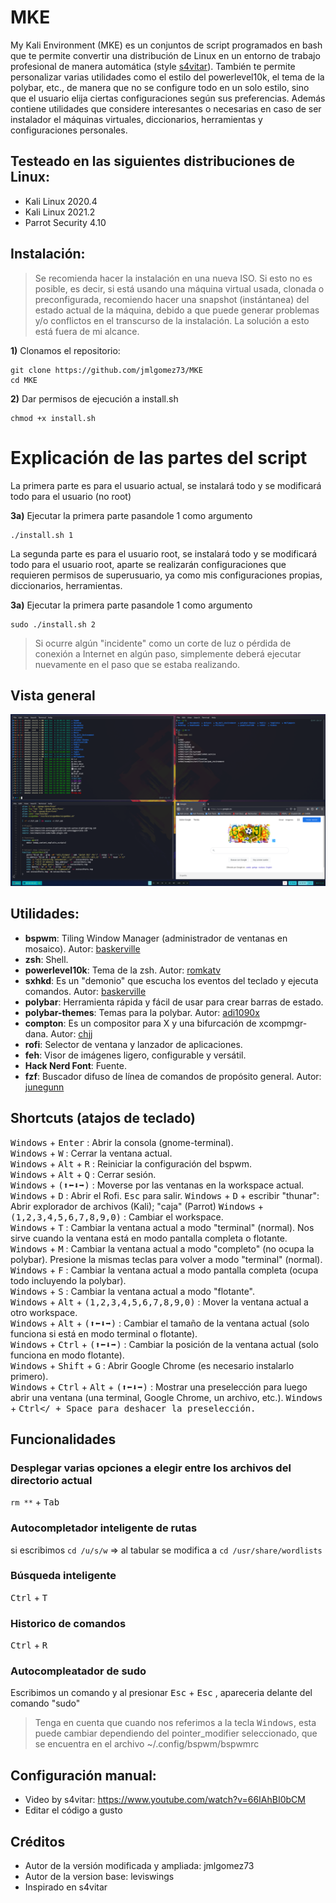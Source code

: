 # MKE
My Kali Environment (MKE) es un conjuntos de script programados en bash que te permite convertir una distribución de Linux en un entorno de trabajo profesional de manera automática (style [s4vitar](https://youtu.be/66IAhBI0bCM)). También te permite personalizar varias utilidades como el estilo del powerlevel10k, el tema de la polybar, etc., de manera que no se configure todo en un solo estilo, sino que el usuario elija ciertas configuraciones según sus preferencias. Además contiene utilidades que considere interesantes o necesarias en caso de ser instalador el máquinas virtuales, diccionarios, herramientas y configuraciones personales.

## Testeado en las siguientes distribuciones de Linux:
- Kali Linux 2020.4
- Kali Linux 2021.2
- Parrot Security 4.10

## Instalación:
> Se recomienda hacer la instalación en una nueva ISO. Si esto no es posible, es decir, si está usando una máquina virtual usada, clonada o preconfigurada, recomiendo hacer una snapshot (instántanea) del estado actual de la máquina, debido a que puede generar problemas y/o conflictos en el transcurso de la instalación. La solución a esto está fuera de mi alcance.

**1)** Clonamos el repositorio:
```
git clone https://github.com/jmlgomez73/MKE
cd MKE
```
**2)** Dar permisos de ejecución a install.sh

```
chmod +x install.sh
```

# Explicación de las partes del script

La primera parte es para el usuario actual, se instalará todo y se modificará todo para el usuario (no root)

**3a)** Ejecutar la primera parte pasandole 1 como argumento
```
./install.sh 1
```

La segunda parte es para el usuario root, se instalará todo y se modificará todo para el usuario root, aparte se realizarán configuraciones que requieren permisos de superusuario, ya como mis configuraciones propias, diccionarios, herramientas.

**3a)** Ejecutar la primera parte pasandole 1 como argumento
```
sudo ./install.sh 2
```

> Si ocurre algún "incidente" como un corte de luz o pérdida de conexión a Internet en algún paso, simplemente deberá ejecutar nuevamente en el paso que se estaba realizando.

## Vista general
<p align="center"><img src='img/general.png'></p>



## Utilidades:
- **bspwm**: Tiling Window Manager (administrador de ventanas en mosaico). Autor: [baskerville](https://github.com/baskerville)
- **zsh**: Shell.
- **powerlevel10k**: Tema de la zsh. Autor: [romkatv](https://github.com/romkatv)
- **sxhkd**: Es un "demonio" que escucha los eventos del teclado y ejecuta comandos. Autor: [baskerville](https://github.com/baskerville)
- **polybar**: Herramienta rápida y fácil de usar para crear barras de estado.
- **polybar-themes**: Temas para la polybar. Autor: [adi1090x](https://github.com/adi1090x)
- **compton**: Es un compositor para X y una bifurcación de xcompmgr-dana. Autor: [chjj](https://github.com/chjj)
- **rofi**: Selector de ventana y lanzador de aplicaciones.
- **feh**: Visor de imágenes ligero, configurable y versátil.
- **Hack Nerd Font**: Fuente.
- **fzf**: Buscador difuso de línea de comandos de propósito general. Autor: [junegunn](https://github.com/junegunn)

## Shortcuts (atajos de teclado)
<kbd>Windows</kbd> + <kbd>Enter</kbd> : Abrir la consola (gnome-terminal).  
<kbd>Windows</kbd> + <kbd>W</kbd> : Cerrar la ventana actual.  
<kbd>Windows</kbd> + <kbd>Alt</kbd> + <kbd>R</kbd> : Reiniciar la configuración del bspwm.  
<kbd>Windows</kbd> + <kbd>Alt</kbd> + <kbd>Q</kbd> : Cerrar sesión.  
<kbd>Windows</kbd> + <kbd>(⬆⬅⬇➡)</kbd> : Moverse por las ventanas en la workspace actual.  
<kbd>Windows</kbd> + <kbd>D</kbd> : Abrir el Rofi. <kbd>Esc</kbd> para salir.
<kbd>Windows</kbd> + <kbd>D</kbd> + escribir "thunar": Abrir explorador de archivos (Kali); "caja" (Parrot)
<kbd>Windows</kbd> + <kbd>(1,2,3,4,5,6,7,8,9,0)</kbd> : Cambiar el workspace.  
<kbd>Windows</kbd> + <kbd>T</kbd> : Cambiar la ventana actual a modo "terminal" (normal). Nos sirve cuando la ventana está en modo pantalla completa o flotante.  
<kbd>Windows</kbd> + <kbd>M</kbd> : Cambiar la ventana actual a modo "completo" (no ocupa la polybar). Presione la mismas teclas para volver a modo "terminal" (normal).  
<kbd>Windows</kbd> + <kbd>F</kbd> : Cambiar la ventana actual a modo pantalla completa (ocupa todo incluyendo la polybar).  
<kbd>Windows</kbd> + <kbd>S</kbd> : Cambiar la ventana actual a modo "flotante".  
<kbd>Windows</kbd> + <kbd>Alt</kbd> + <kbd>(1,2,3,4,5,6,7,8,9,0)</kbd> : Mover la ventana actual a otro workspace.  
<kbd>Windows</kbd> + <kbd>Alt</kbd> + <kbd>(⬆⬅⬇➡)</kbd> : Cambiar el tamaño de la ventana actual (solo funciona si está en modo terminal o flotante).  
<kbd>Windows</kbd> + <kbd>Ctrl</kbd> + <kbd>(⬆⬅⬇➡)</kbd> : Cambiar la posición de la ventana actual (solo funciona en modo flotante).  
<kbd>Windows</kbd> + <kbd>Shift</kbd> + <kbd>G</kbd> : Abrir Google Chrome (es necesario instalarlo primero).  
<kbd>Windows</kbd> + <kbd>Ctrl</kbd> + <kbd>Alt</kbd> + <kbd>(⬆⬅⬇➡)</kbd> : Mostrar una preselección para luego abrir una ventana (una terminal, Google Chrome, un archivo, etc.). <kbd>Windows</kbd> + <kbd>Ctrl</<kbd> + <kbd>Space</kbd> para deshacer la preselección.  

## Funcionalidades

### Desplegar varias opciones a elegir entre los archivos del directorio actual 
```rm **``` + <kbd>Tab</kbd>

### Autocompletador inteligente de rutas
si escribimos ```cd /u/s/w``` => al tabular se modifica a ```cd /usr/share/wordlists```

### Búsqueda inteligente
<kbd>Ctrl</kbd> + <kbd>T</kbd>

### Historico de comandos
<kbd>Ctrl</kbd> + <kbd>R</kbd>

### Autocompleatador de sudo
Escribimos un comando y al presionar <kbd>Esc</kbd> + <kbd>Esc</kbd> , apareceria delante del comando "sudo"


> Tenga en cuenta que cuando nos referimos a la tecla <kbd>Windows</kbd>, esta puede cambiar dependiendo del pointer_modifier seleccionado, que se encuentra en el archivo ~/.config/bspwm/bspwmrc

## Configuración manual:
- Video by s4vitar: https://www.youtube.com/watch?v=66IAhBI0bCM
- Editar el código a gusto

## Créditos
- Autor de la versión modificada y ampliada: jmlgomez73
- Autor de la version base: leviswings
- Inspirado en s4vitar
